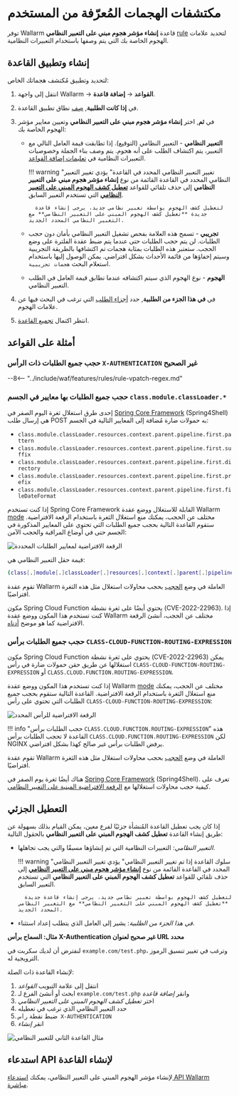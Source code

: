 [link-regex]:               https://github.com/yandex/pire
[img-regex-example1]:       ../../images/user-guides/rules/regex-rule-1.png
[img-regex-example2]:       ../../images/user-guides/rules/regex-rule-2.png
[img-regex-id]:             ../../images/user-guides/rules/regex-id.png
[request-processing]:       ../../user-guides/rules/request-processing.md

# مكتشفات الهجمات المُعرّفة من المستخدم

توفر Wallarm قاعدة **إنشاء مؤشر هجوم مبني على التعبير النظامي** [rule](../../user-guides/rules/rules.md) لتحديد علامات الهجوم الخاصة بك التي يتم وصفها باستخدام التعبيرات النظامية.

## إنشاء وتطبيق القاعدة

لتحديد وتطبيق مُكتشف هجماتك الخاص:

1. انتقل إلى واجهة Wallarm → **القواعد** → **إضافة قاعدة**.
1. في **إذا كانت الطلبية**, [صِف](rules.md#rule-branches) نطاق تطبيق القاعدة.
1. في **ثم**, اختر **إنشاء مؤشر هجوم مبني على التعبير النظامي** وتعيين معايير مؤشر الهجوم الخاصة بك:

    * **التعبير النظامي** - التعبير النظامي (التوقيع). إذا تطابقت قيمة العامل التالي مع التعبير، يتم اكتشاف الطلب على أنه هجوم. يتم وصف بناء الجملة وخصوصيات التعبيرات النظامية في [تعليمات إضافة القواعد](rules.md#condition-type-regex).

        !!! warning "تغيير التعبير النظامي المحدد في القاعدة"
            يؤدي تغيير التعبير النظامي المحدد في القاعدة القائمة من نوع **إنشاء مؤشر هجوم مبني على التعبير النظامي** إلى حذف تلقائي للقواعد [**تعطيل كشف الهجوم المبني على التعبير النظامي**](#partial-disabling) التي تستخدم التعبير السابق.

            لتعطيل كشف الهجوم بواسطة تعبير نظامي جديد، يرجى إنشاء قاعدة جديدة **تعطيل كشف الهجوم المبني على التعبير النظامي** مع التعبير النظامي المحدد الجديد.

    * **تجريبي** - تسمح هذه العلامة بفحص تشغيل التعبير النظامي بأمان دون حجب الطلبات. لن يتم حجب الطلبات حتى عندما يتم ضبط عقدة الفلترة على وضع الحجب. ستعتبر هذه الطلبات بمثابة هجمات تم اكتشافها بالطريقة التجريبية وسيتم إخفاؤها من قائمة الأحداث بشكل افتراضي. يمكن الوصول إليها باستخدام استعلام البحث `هجمات تجريبية`.

    * **الهجوم** - نوع الهجوم الذي سيتم اكتشافه عندما تطابق قيمة العامل في الطلب التعبير النظامي.

1. في **في هذا الجزء من الطلبية**, حدد [أجزاء الطلب](request-processing.md) التي ترغب في البحث فيها عن علامات الهجوم.
1. انتظر اكتمال [تجميع القاعدة](rules.md#ruleset-lifecycle).

## أمثلة على القواعد

### حجب جميع الطلبات ذات الرأس `X-AUTHENTICATION` غير الصحيح

--8<-- "../include/waf/features/rules/rule-vpatch-regex.md"

### حجب جميع الطلبات بها معايير في الجسم `class.module.classLoader.*`

إحدى طرق استغلال ثغرة اليوم الصفر في [Spring Core Framework](https://docs.spring.io/spring-framework/docs/3.2.x/spring-framework-reference/html/overview.html) (Spring4Shell) هي إرسال طلب POST به حمولات ضارة مُضافة إلى المعايير التالية في الجسم:

* `class.module.classLoader.resources.context.parent.pipeline.first.pattern`
* `class.module.classLoader.resources.context.parent.pipeline.first.suffix`
* `class.module.classLoader.resources.context.parent.pipeline.first.directory`
* `class.module.classLoader.resources.context.parent.pipeline.first.prefix`
* `class.module.classLoader.resources.context.parent.pipeline.first.fileDateFormat`

إذا كنت تستخدم Spring Core Framework القابلة للاستغلال ووضع عقدة Wallarm [mode](../../admin-en/configure-wallarm-mode.md#available-filtration-modes) مختلف عن الحجب، يمكنك منع استغلال الثغرة باستخدام الرقعة الافتراضية. ستقوم القاعدة التالية بحجب جميع الطلبات التي تحتوي على المعايير المذكورة في الجسم حتى في أوضاع المراقبة والحجب الآمن:

![الرقعة الافتراضية لمعايير الطلبات المحددة](../../images/user-guides/rules/regexp-rule-post-params-spring.png)

قيمة حقل التعبير النظامي هي:

```bash
(class[.]module[.]classLoader[.]resources[.]context[.]parent[.]pipeline[.]first[.])(pattern|suffix|directory|prefix|fileDateFormat)
```

تقوم عقدة Wallarm العاملة في وضع [الحجب](../../admin-en/configure-wallarm-mode.md#available-filtration-modes) بحجب محاولات استغلال مثل هذه الثغرة افتراضيًا.

مكون Spring Cloud Function يحتوي أيضًا على ثغرة نشطة (CVE-2022-22963). إذا كنت تستخدم هذا المكون ووضع عقدة Wallarm مختلف عن الحجب، أنشئ الرقعة الافتراضية كما هو موضح [أدناه](#example-block-all-requests-with-the-class-cloud-function-routing-expression-header).

### حجب جميع الطلبات برأس `CLASS-CLOUD-FUNCTION-ROUTING-EXPRESSION`

مكون Spring Cloud Function يحتوي على ثغرة نشطة (CVE-2022-22963) يمكن استغلالها عن طريق حقن حمولات ضارة في رأس `CLASS-CLOUD-FUNCTION-ROUTING-EXPRESSION` أو `CLASS.CLOUD.FUNCTION.ROUTING-EXPRESSION`.

إذا كنت تستخدم هذا المكون ووضع عقدة Wallarm [mode](../../admin-en/configure-wallarm-mode.md#available-filtration-modes) مختلف عن الحجب، يمكنك منع استغلال الثغرة باستخدام الرقعة الافتراضية. القاعدة التالية ستقوم بحجب جميع الطلبات التي تحتوي على رأس `CLASS-CLOUD-FUNCTION-ROUTING-EXPRESSION`:

![الرقعة الافتراضية للرأس المحدد](../../images/user-guides/rules/regexp-rule-header-spring.png)

!!! info "حجب الطلبات برأس `CLASS.CLOUD.FUNCTION.ROUTING-EXPRESSION`"
    هذه القاعدة لا تحجب الطلبات برأس `CLASS.CLOUD.FUNCTION.ROUTING-EXPRESSION` لكن NGINX يرفض الطلبات برأس غير صالح كهذا بشكل افتراضي.

تقوم عقدة Wallarm العاملة في وضع [الحجب](../../admin-en/configure-wallarm-mode.md#available-filtration-modes) بحجب محاولات استغلال مثل هذه الثغرة افتراضيًا.

هناك أيضًا ثغرة يوم الصفر في [Spring Core Framework](https://docs.spring.io/spring-framework/docs/3.2.x/spring-framework-reference/html/overview.html) (Spring4Shell). تعرف على كيفية حجب محاولات استغلالها مع [الرقعة الافتراضية المبنية على التعبير النظامي](#example-block-all-requests-with-the-classmoduleclassloader-body-parameters).

## التعطيل الجزئي

إذا كان يجب تعطيل القاعدة المُنشأة جزئيًا لفرع معين، يمكن القيام بذلك بسهولة عن طريق إنشاء القاعدة **تعطيل كشف الهجوم المبني على التعبير النظامي** بالحقول التالية:

- *التعبير النظامي*: التعبيرات النظامية التي تم إنشاؤها مسبقًا والتي يجب تجاهلها.

    !!! warning "سلوك القاعدة إذا تم تغيير التعبير النظامي"
        يؤدي تغيير التعبير النظامي المحدد في القاعدة القائمة من نوع [**إنشاء مؤشر هجوم مبني على التعبير النظامي**](#creating-and-applying-rule) إلى حذف تلقائي للقواعد **تعطيل كشف الهجوم المبني على التعبير النظامي** التي تستخدم التعبير السابق.

        لتعطيل كشف الهجوم بواسطة تعبير نظامي جديد، يرجى إنشاء قاعدة جديدة **تعطيل كشف الهجوم المبني على التعبير النظامي** مع التعبير النظامي المحدد الجديد.

- *في هذا الجزء من الطلبية*: يشير إلى العامل الذي يتطلب إعداد استثناء.

**مثال: السماح برأس X-Authentication غير صحيح لعنوان URL محدد**

لنفترض أن لديك سكربت في `example.com/test.php`، وترغب في تغيير تنسيق الرموز الترويجية له.

لإنشاء القاعدة ذات الصلة:

1. انتقل إلى علامة التبويب *القواعد*
1. ابحث أو أنشئ الفرع لـ `example.com/test.php` وانقر *إضافة قاعدة*
1. اختر *تعطيل كشف الهجوم المبني على التعبير النظامي*
1. حدد التعبير النظامي الذي ترغب في تعطيله
1. ضبط نقطة `رأس X-AUTHENTICATION`
1. انقر *إنشاء*

![مثال القاعدة الثاني للتعبير النظامي][img-regex-example2]

## استدعاء API لإنشاء القاعدة

لإنشاء مؤشر الهجوم المبني على التعبير النظامي، يمكنك [استدعاء API Wallarm مباشرة](../../api/request-examples.md#create-a-rule-to-consider-the-requests-with-specific-value-of-the-x-forwarded-for-header-as-attacks).